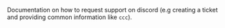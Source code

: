 Documentation on how to request support on discord (e.g creating a ticket and providing common information like `ccc`).
